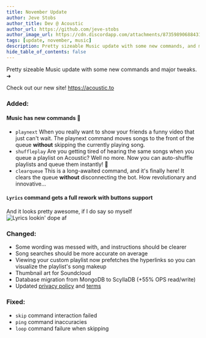 ```yaml
---
title: November Update
author: Jeve Stobs
author_title: Dev @ Acoustic
author_url: https://github.com/jeve-stobs
author_image_url: https://cdn.discordapp.com/attachments/873598906884313108/878036976920592394/ping-issues.webp?size=4096
tags: [update, november, music]
description: Pretty sizeable Music update with some new commands, and major tweaks
hide_table_of_contents: false
---
```


Pretty sizeable Music update with some new commands and major tweaks. ➜

Check out our new site! https://acoustic.to
<!--truncate-->

### Added:
#### Music has new commands :partying_face:
- `playnext` When you really want to show your friends a funny video that just can't wait. The playnext command moves songs to the front of the queue **without** skipping the currently playing song.
- `shuffleplay` Are you getting tired of hearing the same songs when you queue a playlist on Acoustic? Well no more. Now you can auto-shuffle playlists and queue them instantly! :star_struck:
- `clearqueue` This is a long-awaited command, and it's finally here! It clears the queue **without** disconnecting the bot. How revolutionary and innovative...
#### `Lyrics` command gets a full rework with buttons support
And it looks pretty awesome, if I do say so myself <br />
![Lyrics lookin' dope af](https://cdn.jevestobs.dev/image_50.png)
### Changed:
- Some wording was messed with, and instructions should be clearer
- Song searches should be more accurate on average
- Viewing your custom playlist now prefetches the hyperlinks so you can visualize the playlist's song makeup
- Thumbnail art for Soundcloud 
- Database migration from MongoDB to ScyllaDB (+55% OPS read/write)
- Updated [privacy policy](https://acoustic.to/privacy) and [terms](https://acoustic.to/terms)

### Fixed:
- `skip` command interaction failed
- `ping` command inaccuracies
- `loop` command failure when skipping
